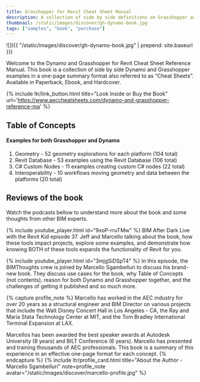 ```yaml
---
title: Grasshopper for Revit Cheat Sheet Manual
description: A collection of side by side definitions on Grasshopper and Dynamo for Revit
thumbnail: /static/images/discover/gh-dynamo-book.jpg
tags: ["samples", "book", "purchase"]
---
```


<!-- intro video -->
![]({{ "/static/images/discover/gh-dynamo-book.jpg" | prepend: site.baseurl }})

Welcome to the Dynamo and Grasshopper for Revit Cheat Sheet Reference Manual. This book is a collection of side by side Dynamo and Grasshopper examples in a one-page summary format also referred to as “Cheat Sheets”. Available in Paperback, Ebook, and Hardcover.

{% include ltr/link_button.html title="Look Inside or Buy the Book" url='https://www.aeccheatsheets.com/dynamo-and-grasshopper-reference-ma' %}

## Table of Concepts

#### Examples for both Grasshopper and Dynamo

1. Geometry - 52 geometry explorations for each platform (104 total)
2. Revit Database - 53 examples using the Revit Database (106 total)
3. C# Custom Nodes - 11 examples creating custom C# nodes (22 total)
4. Interoperability - 10 workflows moving geometry and data between the platforms (20 total)

## Reviews of the book

Watch the podcasts bellow to understand more about the book and some thoughts from other BIM experts.

{% include youtube_player.html id="9xoP-rruTMw" %}
BIM After Dark Live with the Revit Kid episode 37. Jeff and Marcello talking about the book, how these tools impact projects, explore some examples, and demonstrate how knowing BOTH of these tools expands the functionality of Revit for you.

{% include youtube_player.html id="3mjgSiDSpT4" %}
In this episode, the BIMThoughts crew is joined by Marcello Sgambelluri to discuss his brand-new book.  They discuss use cases for the book, why Table of Concepts (not contents), reason for both Dynamo and Grasshopper together, and the challenges of getting it published and so much more.

{% capture profile_note %}
Marcello has worked in the AEC industry for over 20 years as a structural engineer and BIM Director on various projects that include the Walt Disney Concert Hall in Los Angeles - CA, the Ray and Maria Stata Technology Center at MIT, and the Tom Bradley International Terminal Expansion at LAX.

Marcellos has been awarded the best speaker awards at Autodesk University (8 years) and BILT Conference (6 years). Marcello has presented and training thousands of AEC professionals. This book is a summary of this experience in an effective one-page format for each concept.
{% endcapture %}
{% include ltr/profile_card.html title="About the Author - Marcello Sgambelluri" note=profile_note avatar="/static/images/discover/marcello-profile.jpg" %}
